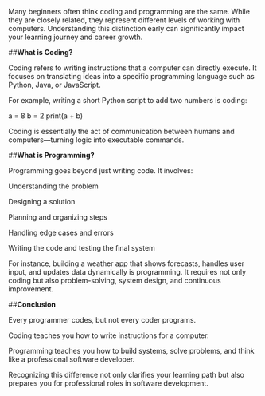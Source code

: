 Many beginners often think coding and programming are the same. While they are closely related, they represent different levels of working with computers. Understanding this distinction early can significantly impact your learning journey and career growth.


##**What is Coding?**

Coding refers to writing instructions that a computer can directly execute. It focuses on translating ideas into a specific programming language such as Python, Java, or JavaScript.

For example, writing a short Python script to add two numbers is coding:

a = 8
b = 2
print(a + b)

Coding is essentially the act of communication between humans and computers—turning logic into executable commands.



##**What is Programming?**

Programming goes beyond just writing code. It involves:

Understanding the problem

Designing a solution

Planning and organizing steps

Handling edge cases and errors

Writing the code and testing the final system

For instance, building a weather app that shows forecasts, handles user input, and updates data dynamically is programming. It requires not only coding but also problem-solving, system design, and continuous improvement.



##**Conclusion**

Every programmer codes, but not every coder programs.

Coding teaches you how to write instructions for a computer.

Programming teaches you how to build systems, solve problems, and think like a professional software developer.

Recognizing this difference not only clarifies your learning path but also prepares you for professional roles in software development.
